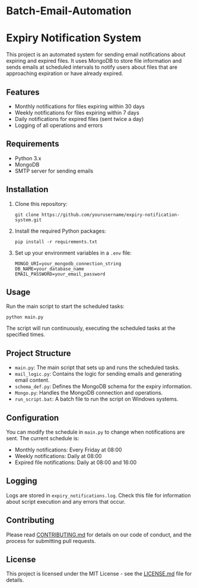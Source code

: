 # Batch-Email-Automation

# Expiry Notification System

This project is an automated system for sending email notifications about expiring and expired files. It uses MongoDB to store file information and sends emails at scheduled intervals to notify users about files that are approaching expiration or have already expired.

## Features

- Monthly notifications for files expiring within 30 days
- Weekly notifications for files expiring within 7 days
- Daily notifications for expired files (sent twice a day)
- Logging of all operations and errors

## Requirements

- Python 3.x
- MongoDB
- SMTP server for sending emails

## Installation

1. Clone this repository:
   ```
   git clone https://github.com/yourusername/expiry-notification-system.git
   ```

2. Install the required Python packages:
   ```
   pip install -r requirements.txt
   ```

3. Set up your environment variables in a `.env` file:
   ```
   MONGO_URI=your_mongodb_connection_string
   DB_NAME=your_database_name
   EMAIL_PASSWORD=your_email_password
   ```

## Usage

Run the main script to start the scheduled tasks:

```
python main.py
```

The script will run continuously, executing the scheduled tasks at the specified times.

## Project Structure

- `main.py`: The main script that sets up and runs the scheduled tasks.
- `mail_logic.py`: Contains the logic for sending emails and generating email content.
- `schema_def.py`: Defines the MongoDB schema for the expiry information.
- `Mongo.py`: Handles the MongoDB connection and operations.
- `run_script.bat`: A batch file to run the script on Windows systems.

## Configuration

You can modify the schedule in `main.py` to change when notifications are sent. The current schedule is:

- Monthly notifications: Every Friday at 08:00
- Weekly notifications: Daily at 08:00
- Expired file notifications: Daily at 08:00 and 16:00

## Logging

Logs are stored in `expiry_notifications.log`. Check this file for information about script execution and any errors that occur.

## Contributing

Please read [CONTRIBUTING.md](CONTRIBUTING.md) for details on our code of conduct, and the process for submitting pull requests.

## License

This project is licensed under the MIT License - see the [LICENSE.md](LICENSE.md) file for details.
